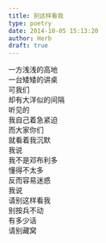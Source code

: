 ```yaml
---  
title: 别这样看我  
type: poetry  
date: 2014-10-05 15:13:20  
author: Herb  
draft: true
---  
```

一方浅浅的高地  
一台矮矮的讲桌  
可我们  
却有大洋似的间隔    
听见的  
我自己着急紧迫  
而大家你们  
就看着我沉默    
我说  
我不是邓布利多  
懂得不太多  
反而容易迷惑    
我说  
请别这样看我  
别按兵不动  
有多少话  
请别藏窝